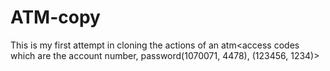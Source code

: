 # ATM-copy
This is my first attempt in cloning the actions of an atm&lt;access codes which are the account number, password(1070071, 4478), (123456, 1234)>
